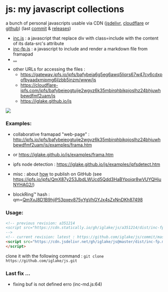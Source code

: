 # js: my javascript collections

<!-- vim: ft=markdown nospell
-->
a bunch of personal javascripts usable via CDN ([jsdelivr][jd], [cloudflare][cf] or [github][gh])
(last [commit](https://github.com/iglake/js/commit/) & [releases](https://github.com/iglake/js/releases))

 * [inc.js][1] : a javascript that replace div with class=include with the content of its data-src's attribute
 * [inc-fp.js][2] : a javascript to include and render a markdown file from framapad
 * [...](https://cdn.jsdelivr.net/gh/iglake/js@master/dist/)

[1]: https://cdn.jsdelivr.net/gh/iglake/js@master/dist/inc.js
[2]: https://cdn.jsdelivr.net/gh/iglake/js@master/dist/inc-fp.js

 * other URLs for accessing the files :
    - <https://gateway.ipfs.io/ipfs/bafybeia6g5eg6awq5liqrs67w47cy6cdxpofbyaadxmipmg6ilzbb5inzm/www/js>
    - <https://cloudflare-ipfs.com/ipfs/bafybeieogtuije2wgyz6k35mbirqhbikpjoslhz24bhjuwhbewdfmf2uam/js>
    - <https://iglake.github.io/js>

[![](https://data.jsdelivr.com/v1/package/gh/iglake/js/badge)](https://www.jsdelivr.com/package/gh/iglake/js)

### Examples:

 * collaborative framapad "web-page" : <http://ipfs.io/ipfs/bafybeieogtuije2wgyz6k35mbirqhbikpjoslhz24bhjuwhbewdfmf2uam/js/examples/frama.htm>
 *  or <https://iglake.github.io/js/examples/frama.htm>

 *  ipfs node detection : <https://iglake.github.io/js/examples/ipfsdetect.htm>

 * misc : about [how](https://www.one-tab.com/page/XuCCeOg2SkSSwTD8JzvWfw) to publish on GitHub (see <https://ipfs.io/ipfs/QmX87y253JbdLWUcd5Qdd3HaBYpoiqr8wVUYQHiuNYHAG2/>)

 * blockRing™ hash : qm=[QmXvJ8D1B9hjiP53pxev875yYgVhGYJx4sZxNnDKh87498](http://gateway.ipfs.io/ipfs/QmXvJ8D1B9hjiP53pxev875yYgVhGYJx4sZxNnDKh87498)

### Usage:

```html
<!-- previous revision: a351214
<script src="https://cdn.statically.io/gh/iglake/js/a351214/dist/inc-fp.js">
-->
<!-- current revision: latest : https://github.com/iglake/js/commit/master -->
<script src="https://cdn.jsdelivr.net/gh/iglake/js@master/dist/inc-fp.min.js">
</script>
 ```

[gh]: http://github.com/iglake/
[jd]: https://www.jsdelivr.com/package/gh/iglake/js
[cf]: https://cloudflare-ipfs.com/ipfs/bafybeieogtuije2wgyz6k35mbirqhbikpjoslhz24bhjuwhbewdfmf2uam/js

clone it with the following command :
  ```git clone https://github.com/iglake/js.git```

### Last fix ...

- fixing buf is not defined erro (inc-md.js:64)
